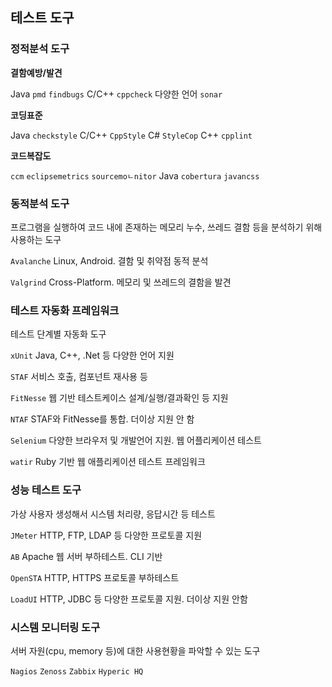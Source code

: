 ## 테스트 도구

### 정적분석 도구

**결함예방/발견**

Java `pmd` `findbugs`
C/C++ `cppcheck`
다양한 언어 `sonar`

**코딩표준**

Java `checkstyle`
C/C++ `CppStyle`
C# `StyleCop`
C++ `cpplint`

**코드복잡도**

`ccm` `eclipsemetrics` `sourcemoㄴnitor`
Java `cobertura` `javancss`

### 동적분석 도구

프로그램을 실행하여 코드 내에 존재하는 메모리 누수, 쓰레드 결함 등을 분석하기 위해 사용하는 도구

`Avalanche` Linux, Android. 결함 및 취약점 동적 분석

`Valgrind` Cross-Platform. 메모리 및 쓰레드의 결함을 발견

### 테스트 자동화 프레임워크

테스트 단계별 자동화 도구

`xUnit` Java, C++, .Net 등 다양한 언어 지원

`STAF` 서비스 호출, 컴포넌트 재사용 등

`FitNesse` 웹 기반 테스트케이스 설계/실행/결과확인 등 지원

`NTAF` STAF와 FitNesse를 통합. 더이상 지원 안 함

`Selenium` 다양한 브라우저 및 개발언어 지원. 웹 어플리케이션 테스트

`watir` Ruby 기반 웹 애플리케이션 테스트 프레임워크

### 성능 테스트 도구

가상 사용자 생성해서 시스템 처리량, 응답시간 등 테스트

`JMeter` HTTP, FTP, LDAP 등 다양한 프로토콜 지원

`AB` Apache 웹 서버 부하테스트. CLI 기반

`OpenSTA` HTTP, HTTPS 프로토콜 부하테스트

`LoadUI` HTTP, JDBC 등 다양한 프로토콜 지원. 더이상 지원 안함

### 시스템 모니터링 도구

서버 자원(cpu, memory 등)에 대한 사용현황을 파악할 수 있는 도구

`Nagios` `Zenoss` `Zabbix` `Hyperic HQ`
